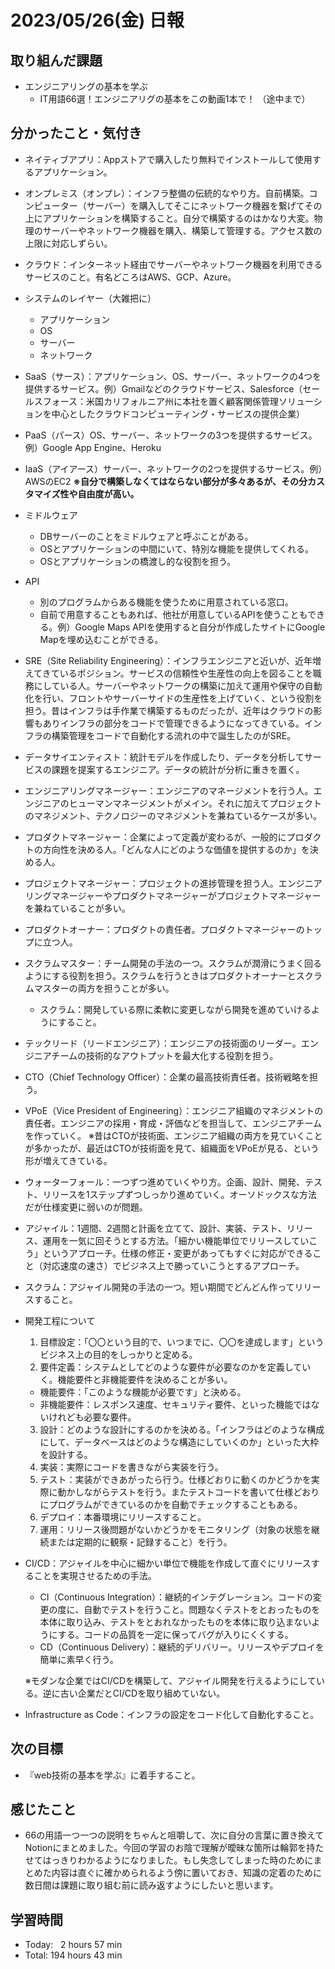 # 2023/05/26(金) 日報
## 取り組んだ課題
- エンジニアリングの基本を学ぶ
  - IT用語66選！エンジニアリグの基本をこの動画1本で！ （途中まで）

## 分かったこと・気付き
- ネイティブアプリ：Appストアで購入したり無料でインストールして使用するアプリケーション。
- オンプレミス（オンプレ）：インフラ整備の伝統的なやり方。自前構築。コンピューター（サーバー）を購入してそこにネットワーク機器を繋げてその上にアプリケーションを構築すること。自分で構築するのはかなり大変。物理のサーバーやネットワーク機器を購入、構築して管理する。アクセス数の上限に対応しずらい。
- クラウド：インターネット経由でサーバーやネットワーク機器を利用できるサービスのこと。有名どころはAWS、GCP、Azure。
- システムのレイヤー（大雑把に）
  - アプリケーション
  - OS
  - サーバー
  - ネットワーク
- SaaS（サース）：アプリケーション、OS、サーバー、ネットワークの4つを提供するサービス。例）Gmailなどのクラウドサービス、Salesforce（セールスフォース：米国カリフォルニア州に本社を置く顧客関係管理ソリューションを中心としたクラウドコンピューティング・サービスの提供企業）
- PaaS（パース）OS、サーバー、ネットワークの3つを提供するサービス。例）Google App Engine、Heroku
- IaaS（アイアース）サーバー、ネットワークの2つを提供するサービス。例）AWSのEC2 **※自分で構築しなくてはならない部分が多々あるが、その分カスタマイズ性や自由度が高い。**
- ミドルウェア
  - DBサーバーのことをミドルウェアと呼ぶことがある。
  - OSとアプリケーションの中間にいて、特別な機能を提供してくれる。
  - OSとアプリケーションの橋渡し的な役割を担う。
- API
  - 別のプログラムからある機能を使うために用意されている窓口。
  - 自前で用意することもあれば、他社が用意しているAPIを使うこともできる。例）Google Maps APIを使用すると自分が作成したサイトにGoogle Mapを埋め込むことができる。
- SRE（Site Reliability Engineering）：インフラエンジニアと近いが、近年増えてきているポジション。サービスの信頼性や生産性の向上を図ることを職務にしている人。サーバーやネットワークの構築に加えて運用や保守の自動化を行い、フロントやサーバーサイドの生産性を上げていく、という役割を担う。昔はインフラは手作業で構築するものだったが、近年はクラウドの影響もありインフラの部分をコードで管理できるようになってきている。インフラの構築管理をコードで自動化する流れの中で誕生したのがSRE。
- データサイエンティスト：統計モデルを作成したり、データを分析してサービスの課題を提案するエンジニア。データの統計が分析に重きを置く。
- エンジニアリングマネージャー：エンジニアのマネージメントを行う人。エンジニアのヒューマンマネージメントがメイン。それに加えてプロジェクトのマネジメント、テクノロジーのマネジメントを兼ねているケースが多い。
- プロダクトマネージャー：企業によって定義が変わるが、一般的にプロダクトの方向性を決める人。「どんな人にどのような価値を提供するのか」を決める人。
- プロジェクトマネージャー：プロジェクトの進捗管理を担う人。エンジニアリングマネージャーやプロダクトマネージャーがプロジェクトマネージャーを兼ねていることが多い。
- プロダクトオーナー：プロダクトの責任者。プロダクトマネージャーのトップに立つ人。
- スクラムマスター：チーム開発の手法の一つ。スクラムが潤滑にうまく回るようにする役割を担う。スクラムを行うときはプロダクトオーナーとスクラムマスターの両方を担うことが多い。
    - スクラム：開発している際に柔軟に変更しながら開発を進めていけるようにすること。
- テックリード（リードエンジニア）：エンジニアの技術面のリーダー。エンジニアチームの技術的なアウトプットを最大化する役割を担う。
- CTO（Chief Technology Officer）：企業の最高技術責任者。技術戦略を担う。
- VPoE（Vice President of Engineering）：エンジニア組織のマネジメントの責任者。エンジニアの採用・育成・評価などを担当して、エンジニアチームを作っていく。 ※昔はCTOが技術面、エンジニア組織の両方を見ていくことが多かったが、最近はCTOが技術面を見て、組織面をVPoEが見る、という形が増えてきている。
- ウォーターフォール：一つずつ進めていくやり方。企画、設計、開発、テスト、リリースを1ステップずつしっかり進めていく。オーソドックスな方法だが仕様変更に弱いのが問題。
- アジャイル：1週間、2週間と計画を立てて、設計、実装、テスト、リリース、運用を一気に回そうとする方法。「細かい機能単位でリリースしていこう」というアプローチ。仕様の修正・変更があってもすぐに対応ができること（対応速度の速さ）でビジネス上で勝っていこうとするアプローチ。
- スクラム：アジャイル開発の手法の一つ。短い期間でどんどん作ってリリースすること。
- 開発工程について
  1. 目標設定：「〇〇という目的で、いつまでに、〇〇を達成します」というビジネス上の目的をしっかりと定める。
  2. 要件定義：システムとしてどのような要件が必要なのかを定義していく。機能要件と非機能要件を決めることが多い。
    - 機能要件：「このような機能が必要です」と決める。
    - 非機能要件：レスポンス速度、セキュリティ要件、といった機能ではないけれども必要な要件。
  3. 設計：どのような設計にするのかを決める。「インフラはどのような構成にして、データベースはどのような構造にしていくのか」といった大枠を設計する。
  4. 実装：実際にコードを書きながら実装を行う。
  5. テスト：実装ができあがったら行う。仕様どおりに動くのかどうかを実際に動かしながらテストを行う。またテストコードを書いて仕様どおりにプログラムができているのかを自動でチェックすることもある。
  6. デプロイ：本番環境にリリースすること。
  7. 運用：リリース後問題がないかどうかをモニタリング（対象の状態を継続または定期的に観察・記録すること）を行う。
- CI/CD：アジャイルを中心に細かい単位で機能を作成して直ぐにリリースすることを実現させるための手法。
    - CI（Continuous Integration）：継続的インテグレーション。コードの変更の度に、自動でテストを行うこと。問題なくテストをとおったものを本体に取り込み、テストをとおれなかったものを本体に取り込まないようにする。コードの品質を一定に保ってバグが入りにくくする。
    - CD（Continuous Delivery）：継続的デリバリー。リリースやデプロイを簡単に素早く行う。
    
    ※モダンな企業ではCI/CDを構築して、アジャイル開発を行えるようにしている。逆に古い企業だとCI/CDを取り組めていない。
    
- Infrastructure as Code：インフラの設定をコード化して自動化すること。

## 次の目標
- 『web技術の基本を学ぶ』に着手すること。

## 感じたこと
- 66の用語一つ一つの説明をちゃんと咀嚼して、次に自分の言葉に置き換えてNotionにまとめました。今回の学習のお陰で理解が曖昧な箇所は輪郭を持たせてはっきりわかるようになりました。もし失念してしまった時のためにまとめた内容は直ぐに確かめられるよう傍に置いておき、知識の定着のために数日間は課題に取り組む前に読み返すようにしたいと思います。

## 学習時間
- Today:&nbsp;&nbsp; 2 hours 57 min
- Total: 194 hours 43 min
